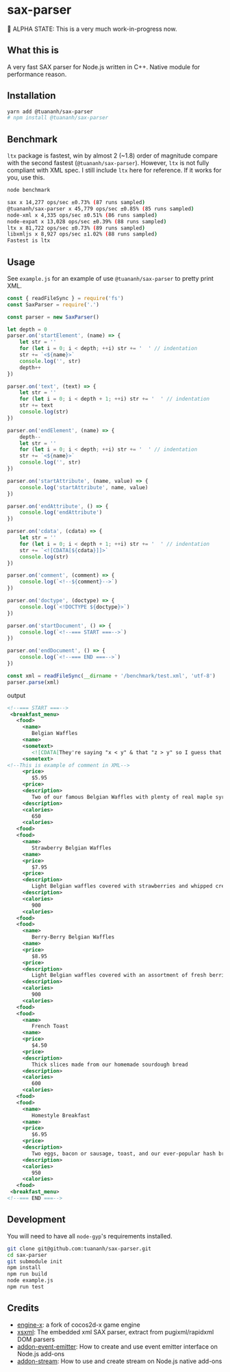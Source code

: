 sax-parser
==========

🚨 ALPHA STATE: This is a very much work-in-progress now.

## What this is

A very fast SAX parser for Node.js written in C++. Native module for performance reason.

## Installation

```sh
yarn add @tuananh/sax-parser
# npm install @tuananh/sax-parser
```

## Benchmark

`ltx` package is fastest, win by almost 2 (~1.8) order of magnitude compare with the second fastest (`@tuananh/sax-parser`). However, `ltx` is not fully compliant with XML spec. I still include `ltx` here for reference. If it works for you, use this.

```sh
node benchmark

sax x 14,277 ops/sec ±0.73% (87 runs sampled)
@tuananh/sax-parser x 45,779 ops/sec ±0.85% (85 runs sampled)
node-xml x 4,335 ops/sec ±0.51% (86 runs sampled)
node-expat x 13,028 ops/sec ±0.39% (88 runs sampled)
ltx x 81,722 ops/sec ±0.73% (89 runs sampled)
libxmljs x 8,927 ops/sec ±1.02% (88 runs sampled)
Fastest is ltx
```

## Usage

See `example.js` for an example of use `@tuananh/sax-parser` to pretty print XML.

```js
const { readFileSync } = require('fs')
const SaxParser = require('.')

const parser = new SaxParser()

let depth = 0
parser.on('startElement', (name) => {
    let str = ''
    for (let i = 0; i < depth; ++i) str += '  ' // indentation
    str += `<${name}>`
    console.log('', str)
    depth++
})

parser.on('text', (text) => {
    let str = ''
    for (let i = 0; i < depth + 1; ++i) str += '  ' // indentation
    str += text
    console.log(str)
})

parser.on('endElement', (name) => {
    depth--
    let str = ''
    for (let i = 0; i < depth; ++i) str += '  ' // indentation
    str += `<${name}>`
    console.log('', str)
})

parser.on('startAttribute', (name, value) => {
    console.log('startAttribute', name, value)
})

parser.on('endAttribute', () => {
    console.log('endAttribute')
})

parser.on('cdata', (cdata) => {
    let str = ''
    for (let i = 0; i < depth + 1; ++i) str += '  ' // indentation
    str += `<![CDATA[${cdata}]]>`
    console.log(str)
})

parser.on('comment', (comment) => {
    console.log(`<!--${comment}-->`)
})

parser.on('doctype', (doctype) => {
    console.log(`<!DOCTYPE ${doctype}>`)
})

parser.on('startDocument', () => {
    console.log(`<!--=== START ===-->`)
})

parser.on('endDocument', () => {
    console.log(`<!--=== END ===-->`)
})

const xml = readFileSync(__dirname + '/benchmark/test.xml', 'utf-8')
parser.parse(xml)
```

output

```xml
<!--=== START ===-->
 <breakfast_menu>
   <food>
     <name>
        Belgian Waffles
     <name>
     <sometext>
        <![CDATA[They're saying "x < y" & that "z > y" so I guess that means that z > x]]>
     <sometext>
<!--This is example of comment in XML-->
     <price>
        $5.95
     <price>
     <description>
        Two of our famous Belgian Waffles with plenty of real maple syrup
     <description>
     <calories>
        650
     <calories>
   <food>
   <food>
     <name>
        Strawberry Belgian Waffles
     <name>
     <price>
        $7.95
     <price>
     <description>
        Light Belgian waffles covered with strawberries and whipped cream
     <description>
     <calories>
        900
     <calories>
   <food>
   <food>
     <name>
        Berry-Berry Belgian Waffles
     <name>
     <price>
        $8.95
     <price>
     <description>
        Light Belgian waffles covered with an assortment of fresh berries and whipped cream
     <description>
     <calories>
        900
     <calories>
   <food>
   <food>
     <name>
        French Toast
     <name>
     <price>
        $4.50
     <price>
     <description>
        Thick slices made from our homemade sourdough bread
     <description>
     <calories>
        600
     <calories>
   <food>
   <food>
     <name>
        Homestyle Breakfast
     <name>
     <price>
        $6.95
     <price>
     <description>
        Two eggs, bacon or sausage, toast, and our ever-popular hash browns
     <description>
     <calories>
        950
     <calories>
   <food>
 <breakfast_menu>
<!--=== END ===-->
```

## Development

You will need to have all `node-gyp`'s requirements installed.

```sh
git clone git@github.com:tuananh/sax-parser.git
cd sax-parser
git submodule init
npm install
npm run build
node example.js
npm run test
```

## Credits

- [engine-x](https://github.com/simdsoft/engine-x): a fork of cocos2d-x game engine
- [xsxml](https://github.com/simdsoft/xsxml): The embedded xml SAX parser, extract from pugixml/rapidxml DOM parsers
- [addon-event-emitter](https://github.com/NickNaso/addon-event-emitter): How to create and use event emitter interface on Node.js add-ons
- [addon-stream](https://github.com/NickNaso/addon-stream): How to use and create stream on Node.js native add-ons